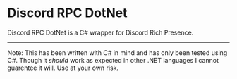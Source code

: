 # Discord RPC DotNet
Discord RPC DotNet is a C# wrapper for Discord Rich Presence.

---

Note: This has been written with C# in mind and has only been tested using C#. Though it *should* work as expected in other .NET languages I cannot guarentee it will. Use at your own risk.
